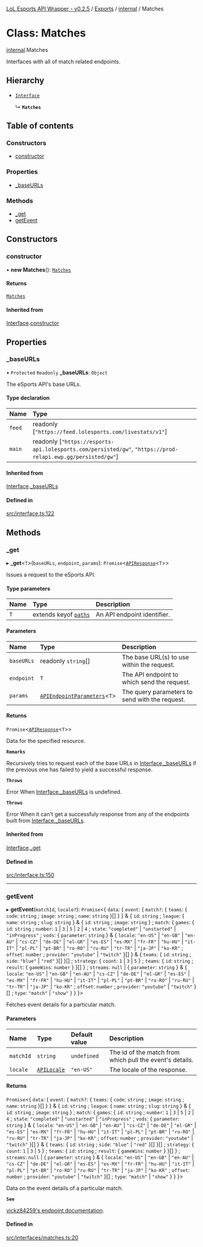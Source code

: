 [LoL Esports API Wrapper - v0.2.5](../README.md) / [Exports](../modules.md) / [internal](../modules/internal.md) / Matches

# Class: Matches

[internal](../modules/internal.md).Matches

Interfaces with all of match related endpoints.

## Hierarchy

- [`Interface`](internal.Interface.md)

  ↳ **`Matches`**

## Table of contents

### Constructors

- [constructor](internal.Matches.md#constructor)

### Properties

- [\_baseURLs](internal.Matches.md#_baseurls)

### Methods

- [\_get](internal.Matches.md#_get)
- [getEvent](internal.Matches.md#getevent)

## Constructors

### constructor

• **new Matches**(): [`Matches`](internal.Matches.md)

#### Returns

[`Matches`](internal.Matches.md)

#### Inherited from

[Interface](internal.Interface.md).[constructor](internal.Interface.md#constructor)

## Properties

### \_baseURLs

• `Protected` `Readonly` **\_baseURLs**: `Object`

The eSports API's base URLs.

#### Type declaration

| Name   | Type                                                                                                            |
| :----- | :-------------------------------------------------------------------------------------------------------------- |
| `feed` | readonly [``"https://feed.lolesports.com/livestats/v1"``]                                                       |
| `main` | readonly [``"https://esports-api.lolesports.com/persisted/gw"``, ``"https://prod-relapi.ewp.gg/persisted/gw"``] |

#### Inherited from

[Interface](internal.Interface.md).[\_baseURLs](internal.Interface.md#_baseurls)

#### Defined in

[src/interface.ts:122](https://github.com/Viriatto/lol-esports-api/blob/3587307/src/interface.ts#L122)

## Methods

### \_get

▸ **\_get**\<`T`\>(`baseURLs`, `endpoint`, `params`): `Promise`\<[`APIResponse`](../modules/internal.md#apiresponse)\<`T`\>\>

Issues a request to the eSports API.

#### Type parameters

| Name | Type                                                     | Description                 |
| :--- | :------------------------------------------------------- | :-------------------------- |
| `T`  | extends keyof [`paths`](../interfaces/internal.paths.md) | An API endpoint identifier. |

#### Parameters

| Name       | Type                                                                           | Description                                    |
| :--------- | :----------------------------------------------------------------------------- | :--------------------------------------------- |
| `baseURLs` | readonly `string`[]                                                            | The base URL(s) to use within the request.     |
| `endpoint` | `T`                                                                            | The API endpoint to which send the request.    |
| `params`   | [`APIEndpointParameters`](../modules/internal.md#apiendpointparameters)\<`T`\> | The query parameters to send with the request. |

#### Returns

`Promise`\<[`APIResponse`](../modules/internal.md#apiresponse)\<`T`\>\>

Data for the specified resource.

**`Remarks`**

Recursively tries to request each of the base URLs in [Interface.\_baseURLs](internal.Leagues.md#_baseurls) if the previous one has failed to yield a successful response.

**`Throws`**

Error
When [Interface.\_baseURLs](internal.Leagues.md#_baseurls) is undefined.

**`Throws`**

Error
When it can't get a successfuly response from any of the endpoints built from [Interface.\_baseURLs](internal.Leagues.md#_baseurls).

#### Inherited from

[Interface](internal.Interface.md).[\_get](internal.Interface.md#_get)

#### Defined in

[src/interface.ts:150](https://github.com/Viriatto/lol-esports-api/blob/3587307/src/interface.ts#L150)

---

### getEvent

▸ **getEvent**(`matchId`, `locale?`): `Promise`\<\{ `data`: \{ `event`: \{ `match?`: \{ `teams`: \{ `code`: `string` ; `image`: `string` ; `name`: `string` }[] } } & \{ `id`: `string` ; `league`: \{ `name`: `string` ; `slug`: `string` } & \{ `id`: `string` ; `image`: `string` } ; `match`: \{ `games`: \{ `id`: `string` ; `number`: `1` \| `3` \| `5` \| `2` \| `4` ; `state`: `"completed"` \| `"unstarted"` \| `"inProgress"` ; `vods`: \{ `parameter`: `string` } & \{ `locale`: `"en-US"` \| `"en-GB"` \| `"en-AU"` \| `"cs-CZ"` \| `"de-DE"` \| `"el-GR"` \| `"es-ES"` \| `"es-MX"` \| `"fr-FR"` \| `"hu-HU"` \| `"it-IT"` \| `"pl-PL"` \| `"pt-BR"` \| `"ro-RO"` \| `"ru-RU"` \| `"tr-TR"` \| `"ja-JP"` \| `"ko-KR"` ; `offset`: `number` ; `provider`: `"youtube"` \| `"twitch"` }[] } & \{ `teams`: \{ `id`: `string` ; `side`: `"blue"` \| `"red"` }[] }[] ; `strategy`: \{ `count`: `1` \| `3` \| `5` } ; `teams`: \{ `id`: `string` ; `result`: \{ `gameWins`: `number` } }[] } ; `streams`: `null` \| \{ `parameter`: `string` } & \{ `locale`: `"en-US"` \| `"en-GB"` \| `"en-AU"` \| `"cs-CZ"` \| `"de-DE"` \| `"el-GR"` \| `"es-ES"` \| `"es-MX"` \| `"fr-FR"` \| `"hu-HU"` \| `"it-IT"` \| `"pl-PL"` \| `"pt-BR"` \| `"ro-RO"` \| `"ru-RU"` \| `"tr-TR"` \| `"ja-JP"` \| `"ko-KR"` ; `offset`: `number` ; `provider`: `"youtube"` \| `"twitch"` }[] ; `type`: `"match"` \| `"show"` } } }\>

Fetches event details for a particular match.

#### Parameters

| Name      | Type                                            | Default value | Description                                              |
| :-------- | :---------------------------------------------- | :------------ | :------------------------------------------------------- |
| `matchId` | `string`                                        | `undefined`   | The id of the match from which pull the event's details. |
| `locale`  | [`APILocale`](../modules/internal.md#apilocale) | `"en-US"`     | The locale of the response.                              |

#### Returns

`Promise`\<\{ `data`: \{ `event`: \{ `match?`: \{ `teams`: \{ `code`: `string` ; `image`: `string` ; `name`: `string` }[] } } & \{ `id`: `string` ; `league`: \{ `name`: `string` ; `slug`: `string` } & \{ `id`: `string` ; `image`: `string` } ; `match`: \{ `games`: \{ `id`: `string` ; `number`: `1` \| `3` \| `5` \| `2` \| `4` ; `state`: `"completed"` \| `"unstarted"` \| `"inProgress"` ; `vods`: \{ `parameter`: `string` } & \{ `locale`: `"en-US"` \| `"en-GB"` \| `"en-AU"` \| `"cs-CZ"` \| `"de-DE"` \| `"el-GR"` \| `"es-ES"` \| `"es-MX"` \| `"fr-FR"` \| `"hu-HU"` \| `"it-IT"` \| `"pl-PL"` \| `"pt-BR"` \| `"ro-RO"` \| `"ru-RU"` \| `"tr-TR"` \| `"ja-JP"` \| `"ko-KR"` ; `offset`: `number` ; `provider`: `"youtube"` \| `"twitch"` }[] } & \{ `teams`: \{ `id`: `string` ; `side`: `"blue"` \| `"red"` }[] }[] ; `strategy`: \{ `count`: `1` \| `3` \| `5` } ; `teams`: \{ `id`: `string` ; `result`: \{ `gameWins`: `number` } }[] } ; `streams`: `null` \| \{ `parameter`: `string` } & \{ `locale`: `"en-US"` \| `"en-GB"` \| `"en-AU"` \| `"cs-CZ"` \| `"de-DE"` \| `"el-GR"` \| `"es-ES"` \| `"es-MX"` \| `"fr-FR"` \| `"hu-HU"` \| `"it-IT"` \| `"pl-PL"` \| `"pt-BR"` \| `"ro-RO"` \| `"ru-RU"` \| `"tr-TR"` \| `"ja-JP"` \| `"ko-KR"` ; `offset`: `number` ; `provider`: `"youtube"` \| `"twitch"` }[] ; `type`: `"match"` \| `"show"` } } }\>

Data on the event details of a particular match.

**`See`**

[vickz84259's endpoint documentation](https://vickz84259.github.io/lolesports-api-docs/#operation/getGames).

#### Defined in

[src/interfaces/matches.ts:20](https://github.com/Viriatto/lol-esports-api/blob/3587307/src/interfaces/matches.ts#L20)
